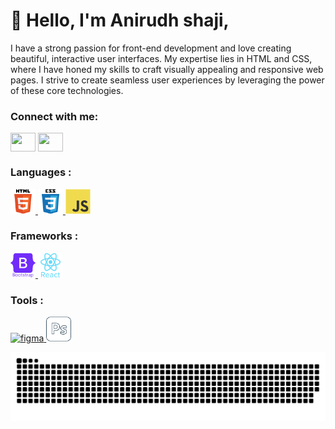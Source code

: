 <div class="header-section" style="height:10%;width: 100%;" >
    <h1 >
👋 Hello, I'm Anirudh shaji, 
    </h1>
</div>


<div class="hero-top-section"">
 <div class="hero-top-txt">
 <p>
 I have a strong passion for front-end development and love creating beautiful, interactive user interfaces. My expertise lies in HTML and CSS, where I have honed my skills to craft visually appealing and responsive web pages. I strive to create seamless user experiences by leveraging the power of these core technologies.
 </p>
 </div>

<div class="hero-body-section">
    <div class="social-media-section">
        <h3>Connect with me:</h3>
        <p>
        <a>
<p align="left">
<a href="https://www.instagram.com/an.irudhran/" target="blank"><img align="center" src="https://raw.githubusercontent.com/rahuldkjain/github-profile-readme-generator/master/src/images/icons/Social/instagram.svg"  height="30" width="40" /></a>
<a href="https://www.linkedin.com/anirudh-shaji-939826279//" target="blank"><img align="center" src="https://raw.githubusercontent.com/rahuldkjain/github-profile-readme-generator/master/src/images/icons/Social/linked-in-alt.svg" height="30" width="40" /></a
        </a>
        </p>
    </div>
    <div class="language-section">
        <h3 align="left">Languages :</h3>
        <p aligh="left">
         <a href="https://www.w3.org/html/" target="_blank" rel="noreferrer"> 
            <img src="https://raw.githubusercontent.com/devicons/devicon/master/icons/html5/html5-original-wordmark.svg" alt="html5" width="40" height="40"/> 
         </a>
         <a href="https://www.w3schools.com/css/" target="_blank" rel="noreferrer"> 
            <img src="https://raw.githubusercontent.com/devicons/devicon/master/icons/css3/css3-original-wordmark.svg" alt="css3" width="40" height="40"/> 
         </a>
         <a href="https://developer.mozilla.org/en-US/docs/Web/JavaScript" target="_blank" rel="noreferrer">
             <img src="https://raw.githubusercontent.com/devicons/devicon/master/icons/javascript/javascript-original.svg" alt="javascript" width="40"height="40"/> 
         </a>
        </p>
    </div>
    <div class="framework-section">
        <h3>Frameworks :</h3>
        <p >
            <a href="https://getbootstrap.com" target="_blank" rel="noreferrer" >
                 <img src="https://raw.githubusercontent.com/devicons/devicon/master/icons/bootstrap/bootstrap-plain-wordmark.svg" alt="bootstrap" width="40" height="40"/> 
            </a> 
            <a href="https://reactjs.org/" target="_blank" rel="noreferrer"> 
                <img src="https://raw.githubusercontent.com/devicons/devicon/master/icons/react/react-original-wordmark.svg" alt="react" width="40" height="40"/> 
            </a>
        </p>
    </div>
    <div class="tools-section">
        <h3 align="left">Tools :</h3>
        <p align="left"> 
            <a href="https://www.figma.com/" target="_blank" rel="noreferrer"> 
                <img src="https://www.vectorlogo.zone/logos/figma/figma-icon.svg" alt="figma" width="40" height="40"/> 
            </a>   
            <a href="https://www.photoshop.com/en" target="_blank" rel="noreferrer"> 
                <img src="https://raw.githubusercontent.com/devicons/devicon/master/icons/photoshop/photoshop-line.svg" alt="photoshop" width="40" height="40"/> 
            </a>  
        </p>
<p align="center">
  <img  src="https://raw.githubusercontent.com/Elanza-48/Elanza-48/main/resources/img/github-contribution-grid-snake.svg"
    alt="example" />
</p>
    </div>
</div>
